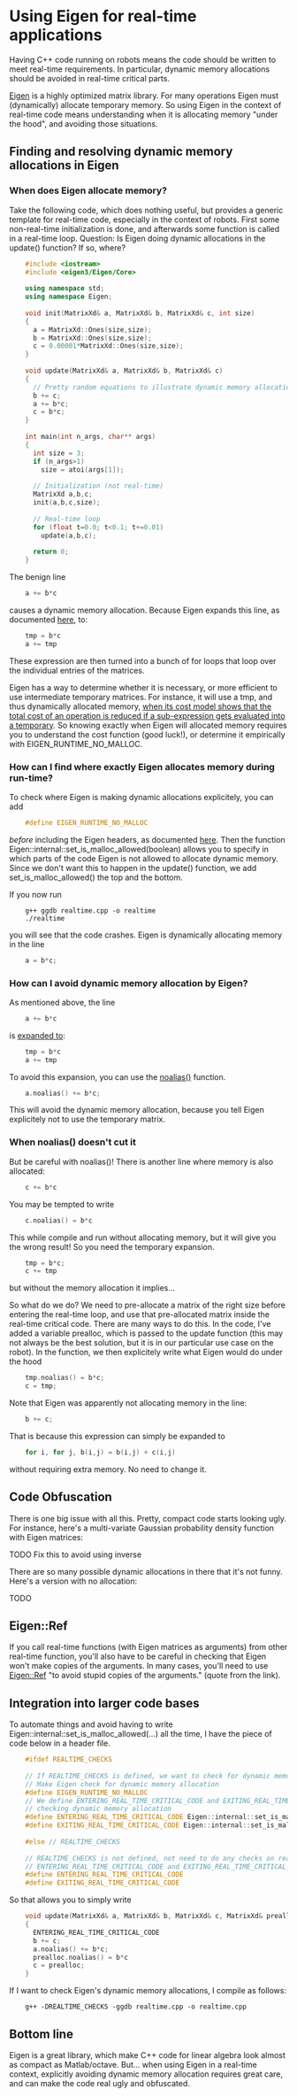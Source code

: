 # Using Eigen for real-time applications

Having C++ code running on robots means the code should be written to meet real-time requirements. In particular, dynamic memory allocations should be avoided in real-time critical parts. 

[Eigen](http://eigen.tuxfamily.org) is a highly optimized matrix library. For many operations Eigen must (dynamically) allocate temporary memory. So using Eigen in the context of real-time code means understanding when it is allocating memory "under the hood", and avoiding those situations.

## Finding and resolving dynamic memory allocations in Eigen

### When does Eigen allocate memory?
  
Take the following code, which does nothing useful, but provides a generic template for real-time code, especially in the context of robots. First some non-real-time initialization is done, and afterwards some function is called in a real-time loop. Question: Is Eigen doing dynamic allocations in the update() function? If so, where?

```c++
    #include <iostream>
    #include <eigen3/Eigen/Core>
    
    using namespace std;
    using namespace Eigen;
    
    void init(MatrixXd& a, MatrixXd& b, MatrixXd& c, int size)
    {
      a = MatrixXd::Ones(size,size);
      b = MatrixXd::Ones(size,size);
      c = 0.00001*MatrixXd::Ones(size,size);
    }
    
    void update(MatrixXd& a, MatrixXd& b, MatrixXd& c)
    {
      // Pretty random equations to illustrate dynamic memory allocation
      b += c;
      a += b*c;
      c = b*c;
    }
    
    int main(int n_args, char** args)
    {
      int size = 3;
      if (n_args>1)
        size = atoi(args[1]);
      
      // Initialization (not real-time)
      MatrixXd a,b,c;
      init(a,b,c,size);
      
      // Real-time loop
      for (float t=0.0; t<0.1; t+=0.01)
        update(a,b,c);
      
      return 0;
    }
```

The benign line
```c++
    a += b*c
```
causes a dynamic memory allocation. Because Eigen expands this line, as documented [here](http://eigen.tuxfamily.org/dox/TopicWritingEfficientProductExpression.html), to:
```c++
    tmp = b*c
    a += tmp
```
These expression are then turned into a bunch of for loops that loop over the individual entries of the matrices. 
    
Eigen has a way to determine whether it is necessary, or more efficient to use intermediate temporary matrices. For instance, it will use a tmp, and thus dynamically allocated memory, [when its cost model shows that the total cost of an operation is reduced if a sub-expression gets evaluated into a temporary](http://eigen.tuxfamily.org/dox/TopicLazyEvaluation.html). So knowing exactly when Eigen will allocated memory requires you to understand the cost function (good luck!), or determine it empirically with EIGEN_RUNTIME_NO_MALLOC.   
  
### How can I find where exactly Eigen allocates memory during run-time?

To check where Eigen is making dynamic allocations explicitely, you can add 
```c++
    #define EIGEN_RUNTIME_NO_MALLOC
```
*before* including the Eigen headers, as documented [here](http://eigen.tuxfamily.org/index.php?title=FAQ#Where_in_my_program_are_temporary_objects_created.3F). Then the function
    Eigen::internal::set_is_malloc_allowed(boolean)
allows you to specify in which parts of the code Eigen is not allowed to allocate dynamic memory. Since we don't want this to happen in the update() function, we add set_is_malloc_allowed() the top and the bottom.

If you now run
```shell
    g++ ggdb realtime.cpp -o realtime
    ./realtime
```
you will see that the code crashes. Eigen is dynamically allocating memory in the line 
```c++
    a = b*c;
```
### How can I avoid dynamic memory allocation by Eigen?
  
As mentioned above, the line
```c++
    a += b*c
```
is [expanded to](http://eigen.tuxfamily.org/dox/TopicWritingEfficientProductExpression.html):
```c++
    tmp = b*c
    a += tmp
```

To avoid this expansion, you can use the [noalias()](http://eigen.tuxfamily.org/dox/classEigen_1_1MatrixBase.html#ae77f3c3ccfb21694555dafc92c2da340) function. 
```c++
    a.noalias() += b*c;
```
    
This will avoid the dynamic memory allocation, because you tell Eigen explicitely not to use the temporary matrix. 

### When noalias() doesn't cut it 

But be careful with noalias()! There is another line where memory is also allocated: 
```c++
    c += b*c
```
You may be tempted to write 
```c++
    c.noalias() = b*c
```
This while compile and run without allocating memory, but it will give you the wrong result! So you need the temporary expansion.
```c++
    tmp = b*c;
    c += tmp
```
but without the memory allocation it implies...

So what do we do? We need to pre-allocate a matrix of the right size before entering the real-time loop, and use that pre-allocated matrix inside the real-time critical code. There are many ways to do this. In the code, I've added a variable prealloc, which is passed to the update function (this may not always be the best solution, but it is in our particular use case on the robot). In the function, we then explicitely write what Eigen would do under the hood
```c++
    tmp.noalias() = b*c;
    c = tmp;
```
Note that Eigen was apparently not allocating memory in the line:
```c++
    b += c;
```
That is because this expression can simply be expanded to 
```c++
    for i, for j, b(i,j) = b(i,j) + c(i,j) 
```
without requiring extra memory. No need to change it.

## Code Obfuscation

There is one big issue with all this. Pretty, compact code starts looking ugly. For instance, here's a multi-variate Gaussian probability density function with Eigen matrices:

TODO Fix this to avoid using inverse

There are so many possible dynamic allocations in there that it's not funny. Here's a version with no allocation:

TODO

## Eigen::Ref

If you call real-time functions (with Eigen matrices as arguments) from other real-time function, you'll also have to be careful in checking that Eigen won't make copies of the arguments. In many cases, you'll need to use [Eigen::Ref](http://eigen.tuxfamily.org/dox/TopicFunctionTakingEigenTypes.html#TopicUsingRefClass) "to avoid stupid copies of the arguments." (quote from the link).

## Integration into larger code bases

To automate things and avoid having to write Eigen::internal::set_is_malloc_allowed(...) all the time, I have the piece of code below in a header file.

```c++
    #ifdef REALTIME_CHECKS
    
    // If REALTIME_CHECKS is defined, we want to check for dynamic memory allocation.
    // Make Eigen check for dynamic memory allocation
    #define EIGEN_RUNTIME_NO_MALLOC
    // We define ENTERING_REAL_TIME_CRITICAL_CODE and EXITING_REAL_TIME_CRITICAL_CODE to start/stop
    // checking dynamic memory allocation
    #define ENTERING_REAL_TIME_CRITICAL_CODE Eigen::internal::set_is_malloc_allowed(false);
    #define EXITING_REAL_TIME_CRITICAL_CODE Eigen::internal::set_is_malloc_allowed(true);
    
    #else // REALTIME_CHECKS
    
    // REALTIME_CHECKS is not defined, not need to do any checks on real-time code. Simply set
    // ENTERING_REAL_TIME_CRITICAL_CODE and EXITING_REAL_TIME_CRITICAL_CODE to empty strings.
    #define ENTERING_REAL_TIME_CRITICAL_CODE
    #define EXITING_REAL_TIME_CRITICAL_CODE
```    
    
So that allows you to simply write 
```c++
    void update(MatrixXd& a, MatrixXd& b, MatrixXd& c, MatrixXd& prealloc)
    {
      ENTERING_REAL_TIME_CRITICAL_CODE
      b += c;
      a.noalias() += b*c;
      prealloc.noalias() = b*c 
      c = prealloc;
    }
```
If I want to check Eigen's dynamic memory allocations, I compile as follows:
```shell
    g++ -DREALTIME_CHECKS -ggdb realtime.cpp -o realtime.cpp
```

## Bottom line

Eigen is a great library, which make C++ code for linear algebra look almost as compact as Matlab/octave. But...  when using Eigen in a real-time context, explicitly avoiding dynamic memory allocation requires great care, and can make the code real ugly and obfuscated. 




